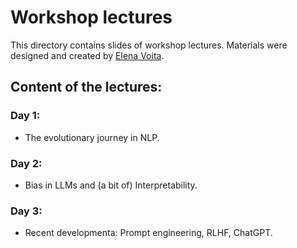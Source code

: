 # Workshop lectures

This directory contains slides of workshop lectures. Materials were designed and created by [Elena Voita](https://lena-voita.github.io/).


## Content of the lectures:

### Day 1:
- The evolutionary journey in NLP.
### Day 2:
- Bias in LLMs and (a bit of) Interpretability.
### Day 3:
- Recent developmenta: Prompt engineering, RLHF, ChatGPT.
